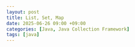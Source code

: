 ```yaml
---
layout: post
title: List, Set, Map
date: 2025-06-26 09:00 +09:00
categories: [Java, Java Collection Framework]
tags: [java]
---
```


